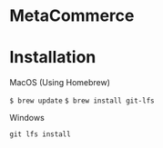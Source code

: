 # MetaCommerce 

# Installation 
MacOS (Using Homebrew)

`$ brew update`
`$ brew install git-lfs`

Windows

`git lfs install`

